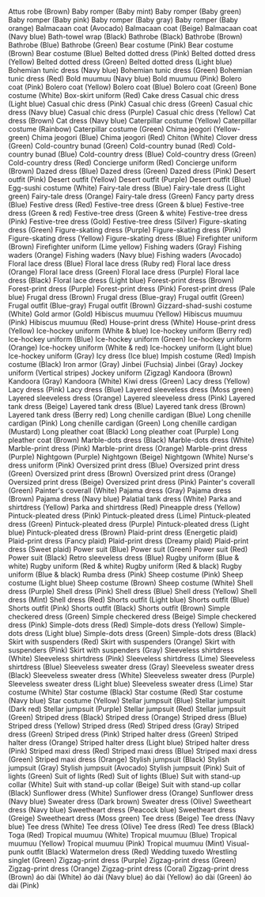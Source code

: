 Attus robe (Brown)
Baby romper (Baby mint)
Baby romper (Baby green)
Baby romper (Baby pink)
Baby romper (Baby gray)
Baby romper (Baby orange)
Balmacaan coat (Avocado)
Balmacaan coat (Beige)
Balmacaan coat (Navy blue)
Bath-towel wrap (Black)
Bathrobe (Black)
Bathrobe (Brown)
Bathrobe (Blue)
Bathrobe (Green)
Bear costume (Pink)
Bear costume (Brown)
Bear costume (Blue)
Belted dotted dress (Pink)
Belted dotted dress (Yellow)
Belted dotted dress (Green)
Belted dotted dress (Light blue)
Bohemian tunic dress (Navy blue)
Bohemian tunic dress (Green)
Bohemian tunic dress (Red)
Bold muumuu (Navy blue)
Bold muumuu (Pink)
Bolero coat (Pink)
Bolero coat (Yellow)
Bolero coat (Blue)
Bolero coat (Green)
Bone costume (White)
Box-skirt uniform (Red)
Cake dress
Casual chic dress (Light blue)
Casual chic dress (Pink)
Casual chic dress (Green)
Casual chic dress (Navy blue)
Casual chic dress (Purple)
Casual chic dress (Yellow)
Cat dress (Brown)
Cat dress (Navy blue)
Caterpillar costume (Yellow)
Caterpillar costume (Rainbow)
Caterpillar costume (Green)
Chima jeogori (Yellow-green)
Chima jeogori (Blue)
Chima jeogori (Red)
Chiton (White)
Clover dress (Green)
Cold-country bunad (Green)
Cold-country bunad (Red)
Cold-country bunad (Blue)
Cold-country dress (Blue)
Cold-country dress (Green)
Cold-country dress (Red)
Concierge uniform (Red)
Concierge uniform (Brown)
Dazed dress (Blue)
Dazed dress (Green)
Dazed dress (Pink)
Desert outfit (Pink)
Desert outfit (Yellow)
Desert outfit (Purple)
Desert outfit (Blue)
Egg-sushi costume (White)
Fairy-tale dress (Blue)
Fairy-tale dress (Light green)
Fairy-tale dress (Orange)
Fairy-tale dress (Green)
Fancy party dress (Blue)
Festive dress (Red)
Festive-tree dress (Green & blue)
Festive-tree dress (Green & red)
Festive-tree dress (Green & white)
Festive-tree dress (Pink)
Festive-tree dress (Gold)
Festive-tree dress (Silver)
Figure-skating dress (Green)
Figure-skating dress (Purple)
Figure-skating dress (Pink)
Figure-skating dress (Yellow)
Figure-skating dress (Blue)
Firefighter uniform (Brown)
Firefighter uniform (Lime yellow)
Fishing waders (Gray)
Fishing waders (Orange)
Fishing waders (Navy blue)
Fishing waders (Avocado)
Floral lace dress (Blue)
Floral lace dress (Ruby red)
Floral lace dress (Orange)
Floral lace dress (Green)
Floral lace dress (Purple)
Floral lace dress (Black)
Floral lace dress (Light blue)
Forest-print dress (Brown)
Forest-print dress (Purple)
Forest-print dress (Pink)
Forest-print dress (Pale blue)
Frugal dress (Brown)
Frugal dress (Blue-gray)
Frugal outfit (Green)
Frugal outfit (Blue-gray)
Frugal outfit (Brown)
Gizzard-shad-sushi costume (White)
Gold armor (Gold)
Hibiscus muumuu (Yellow)
Hibiscus muumuu (Pink)
Hibiscus muumuu (Red)
House-print dress (White)
House-print dress (Yellow)
Ice-hockey uniform (White & blue)
Ice-hockey uniform (Berry red)
Ice-hockey uniform (Blue)
Ice-hockey uniform (Green)
Ice-hockey uniform (Orange)
Ice-hockey uniform (White & red)
Ice-hockey uniform (Light blue)
Ice-hockey uniform (Gray)
Icy dress (Ice blue)
Impish costume (Red)
Impish costume (Black)
Iron armor (Gray)
Jinbei (Fuchsia)
Jinbei (Gray)
Jockey uniform (Vertical stripes)
Jockey uniform (Zigzag)
Kandoora (Brown)
Kandoora (Gray)
Kandoora (White)
Kiwi dress (Green)
Lacy dress (Yellow)
Lacy dress (Pink)
Lacy dress (Blue)
Layered sleeveless dress (Moss green)
Layered sleeveless dress (Orange)
Layered sleeveless dress (Pink)
Layered tank dress (Beige)
Layered tank dress (Blue)
Layered tank dress (Brown)
Layered tank dress (Berry red)
Long chenille cardigan (Blue)
Long chenille cardigan (Pink)
Long chenille cardigan (Green)
Long chenille cardigan (Mustard)
Long pleather coat (Black)
Long pleather coat (Purple)
Long pleather coat (Brown)
Marble-dots dress (Black)
Marble-dots dress (White)
Marble-print dress (Pink)
Marble-print dress (Orange)
Marble-print dress (Purple)
Nightgown (Purple)
Nightgown (Beige)
Nightgown (White)
Nurse's dress uniform (Pink)
Oversized print dress (Blue)
Oversized print dress (Green)
Oversized print dress (Brown)
Oversized print dress (Orange)
Oversized print dress (Beige)
Oversized print dress (Pink)
Painter's coverall (Green)
Painter's coverall (White)
Pajama dress (Gray)
Pajama dress (Brown)
Pajama dress (Navy blue)
Palatial tank dress (White)
Parka and shirtdress (Yellow)
Parka and shirtdress (Red)
Pineapple dress (Yellow)
Pintuck-pleated dress (Pink)
Pintuck-pleated dress (Lime)
Pintuck-pleated dress (Green)
Pintuck-pleated dress (Purple)
Pintuck-pleated dress (Light blue)
Pintuck-pleated dress (Brown)
Plaid-print dress (Energetic plaid)
Plaid-print dress (Fancy plaid)
Plaid-print dress (Dreamy plaid)
Plaid-print dress (Sweet plaid)
Power suit (Blue)
Power suit (Green)
Power suit (Red)
Power suit (Black)
Retro sleeveless dress (Blue)
Rugby uniform (Blue & white)
Rugby uniform (Red & white)
Rugby uniform (Red & black)
Rugby uniform (Blue & black)
Rumba dress (Pink)
Sheep costume (Pink)
Sheep costume (Light blue)
Sheep costume (Brown)
Sheep costume (White)
Shell dress (Purple)
Shell dress (Pink)
Shell dress (Blue)
Shell dress (Yellow)
Shell dress (Mint)
Shell dress (Red)
Shorts outfit (Light blue)
Shorts outfit (Blue)
Shorts outfit (Pink)
Shorts outfit (Black)
Shorts outfit (Brown)
Simple checkered dress (Green)
Simple checkered dress (Beige)
Simple checkered dress (Pink)
Simple-dots dress (Red)
Simple-dots dress (Yellow)
Simple-dots dress (Light blue)
Simple-dots dress (Green)
Simple-dots dress (Black)
Skirt with suspenders (Red)
Skirt with suspenders (Orange)
Skirt with suspenders (Pink)
Skirt with suspenders (Gray)
Sleeveless shirtdress (White)
Sleeveless shirtdress (Pink)
Sleeveless shirtdress (Lime)
Sleeveless shirtdress (Blue)
Sleeveless sweater dress (Gray)
Sleeveless sweater dress (Black)
Sleeveless sweater dress (White)
Sleeveless sweater dress (Purple)
Sleeveless sweater dress (Light blue)
Sleeveless sweater dress (Lime)
Star costume (White)
Star costume (Black)
Star costume (Red)
Star costume (Navy blue)
Star costume (Yellow)
Stellar jumpsuit (Blue)
Stellar jumpsuit (Dark red)
Stellar jumpsuit (Purple)
Stellar jumpsuit (Red)
Stellar jumpsuit (Green)
Striped dress (Black)
Striped dress (Orange)
Striped dress (Blue)
Striped dress (Yellow)
Striped dress (Red)
Striped dress (Gray)
Striped dress (Green)
Striped dress (Pink)
Striped halter dress (Green)
Striped halter dress (Orange)
Striped halter dress (Light blue)
Striped halter dress (Pink)
Striped maxi dress (Red)
Striped maxi dress (Blue)
Striped maxi dress (Green)
Striped maxi dress (Orange)
Stylish jumpsuit (Black)
Stylish jumpsuit (Gray)
Stylish jumpsuit (Avocado)
Stylish jumpsuit (Pink)
Suit of lights (Green)
Suit of lights (Red)
Suit of lights (Blue)
Suit with stand-up collar (White)
Suit with stand-up collar (Beige)
Suit with stand-up collar (Black)
Sunflower dress (White)
Sunflower dress (Orange)
Sunflower dress (Navy blue)
Sweater dress (Dark brown)
Sweater dress (Olive)
Sweetheart dress (Navy blue)
Sweetheart dress (Peacock blue)
Sweetheart dress (Greige)
Sweetheart dress (Moss green)
Tee dress (Beige)
Tee dress (Navy blue)
Tee dress (White)
Tee dress (Olive)
Tee dress (Red)
Tee dress (Black)
Toga (Red)
Tropical muumuu (White)
Tropical muumuu (Blue)
Tropical muumuu (Yellow)
Tropical muumuu (Pink)
Tropical muumuu (Mint)
Visual-punk outfit (Black)
Watermelon dress (Red)
Wedding tuxedo
Wrestling singlet (Green)
Zigzag-print dress (Purple)
Zigzag-print dress (Green)
Zigzag-print dress (Orange)
Zigzag-print dress (Coral)
Zigzag-print dress (Brown)
áo dài (White)
áo dài (Navy blue)
áo dài (Yellow)
áo dài (Green)
áo dài (Pink)
